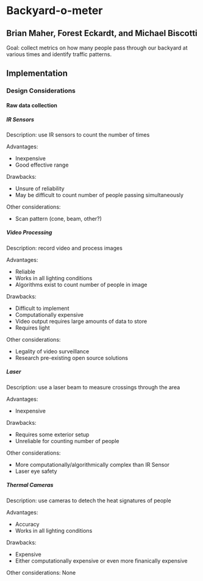 # Backyard-o-meter #

## Brian Maher, Forest Eckardt, and Michael Biscotti ##

Goal: collect metrics on how many people pass through our backyard at various times and identify traffic patterns. 

## Implementation ##

### Design Considerations ###

#### Raw data collection ####

##### IR Sensors #####
Description: use IR sensors to count the number of times 

Advantages: 
- Inexpensive
- Good effective range

Drawbacks: 
- Unsure of reliability
- May be difficult to count number of people passing simultaneously

Other considerations:
- Scan pattern (cone, beam, other?)

##### Video Processing #####
Description: record video and process images 

Advantages:
- Reliable
- Works in all lighting conditions
- Algorithms exist to count number of people in image 

Drawbacks: 
- Difficult to implement
- Computationally expensive
- Video output requires large amounts of data to store
- Requires light

Other considerations:
- Legality of video surveillance
- Research pre-existing open source solutions

##### Laser ####
Description: use a laser beam to measure crossings through the area

Advantages:
- Inexpensive

Drawbacks:
- Requires some exterior setup
- Unreliable for counting number of people

Other considerations:
- More computationally/algorithmically complex than IR Sensor
- Laser eye safety

##### Thermal Cameras #####
Description: use cameras to detech the heat signatures of people

Advantages:
- Accuracy
- Works in all lighting conditions

Drawbacks:
- Expensive
- Either computationally expensive or even more finanically expensive

Other considerations: None